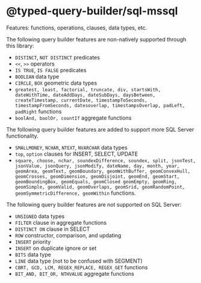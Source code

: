 # @typed-query-builder/sql-mssql

Features: functions, operations, clauses, data types, etc.

The following query builder features are non-natively supported through this library:
- `DISTINCT`, `NOT DISTINCT` predicates
- `<<`, `>>` operators
- `IS TRUE`, `IS FALSE` predicates
- `BOOLEAN` data type
- `CIRCLE`, `BOX` geometric data types
- `greatest, least, factorial, truncate, div, startsWith, dateWithTime, dateAddDays, dateSubDays, daysBetween, createTimestamp, currentDate, timestampToSeconds, timestampFromSeconds, datesoverlap, timestampsOverlap, padLeft, padRight` functions
- `boolAnd, boolOr, countIf` aggregate functions

The following query builder features are added to support more SQL Server functionality.
- `SMALLMONEY`, `NCHAR`, `NTEXT`, `NVARCHAR` data types
- `top`, `option` clauses for INSERT, SELECT, UPDATE
- `square, choose, nchar, soundexDifference, soundex, split, jsonTest, jsonValue, jsonQuery, jsonModify, dateName, day, month, year, geomArea, geomText, geomBoundary, geomWithBuffer, geomConvexHull, geomCrosses, geomDimension, geomDisjoint, geomEnd, geomStart, geomBoundingBox, geomEquals, geomClosed geomEmpty, geomRing, geomSimple, geomValid, geomOverlaps, geomSrid, geomRandomPoint, geomSymmetricDifference, geomWithin` functions.

The following query builder features are not supported on SQL Server:
- `UNSIGNED` data types
- `FILTER` clause in aggregate functions
- `DISTINCT ON` clause in SELECT
- `ROW` constructor, comparison, and updating
- `INSERT` priority
- `INSERT` on duplicate ignore or set
- `BITS` data type
- `LINE` data type (not to be confused with SEGMENT)
- `CBRT, GCD, LCM, REGEX_REPLACE, REGEX_GET` functions
- `BIT_AND, BIT_OR, NTHVALUE` aggregate functions